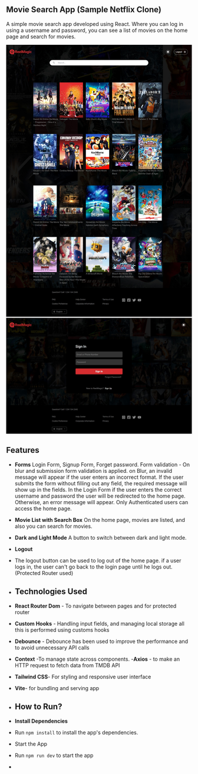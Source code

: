 ## Movie Search App (Sample Netflix Clone)
  A simple movie search app developed using React. Where you can log in using a username and password, you can see a list of movies on the home page and search for movies.
  
  ![img](https://github.com/shanamohamedali/searchMovieAppReact/blob/master/Screenshot_12-1-2025_165432_localhost.jpeg)
  ![img](https://github.com/shanamohamedali/searchMovieAppReact/blob/master/Screenshot_12-1-2025_165959_localhost.jpeg)

  ## Features 
  - **Forms** Login Form, Signup Form, Forget password. 
    Form validation - On blur and submission form validation is applied. on Blur, an invalid message will appear if the user enters an incorrect format. If the user submits the form without filling out any field, the required message will show up in the fields.
    In the Login Form if the user enters the correct username and password the user will be redirected to the home page. Otherwise, an error message will appear. Only Authenticated users can access the home page.
- **Movie List with Search Box**
    On the home page, movies are listed, and also you can search for movies.
- **Dark and Light Mode**
   A button to switch between dark and light mode.
- **Logout**
- The logout button can be used to log out of the home page. if a user logs in, the user can't go back to the login page until he logs out. (Protected Router used)

- ## Technologies Used
- **React Router Dom** - To navigate between pages and for protected router
- **Custom Hooks** - Handling input fields, and managing local storage all this is performed using customs hooks
- **Debounce** - Debounce has been used to improve the performance and to avoid unnecessary API calls
- **Context** -To manage state across components.
-**Axios** - to make an HTTP request to fetch data from TMDB API
- **Tailwind CSS**- For styling and responsive user interface
- **Vite**- for bundling and serving app

- ## How to Run?
- **Install Dependencies**
- Run `npm install` to install the app's dependencies.

- Start the App
- Run `npm run dev` to start the app
-                   
  
  

  
